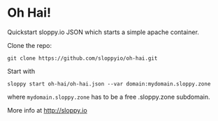 # Oh Hai!

Quickstart sloppy.io JSON which starts a simple apache container. 

Clone the repo:

`git clone https://github.com/sloppyio/oh-hai.git`

Start with

`sloppy start oh-hai/oh-hai.json --var domain:mydomain.sloppy.zone`

where `mydomain.sloppy.zone` has to be a free .sloppy.zone subdomain.

More info at http://sloppy.io